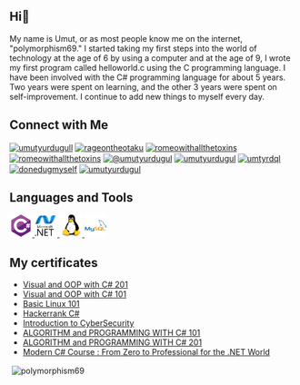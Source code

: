 ## Hi👋 
My name is Umut, or as most people know me on the internet, "polymorphism69." I started taking my first steps into the world of technology at the age of 6 by using a computer and at the age of 9, I wrote my first program called helloworld.c using the C programming language. I have been involved with the C# programming language for about 5 years. Two years were spent on learning, and the other 3 years were spent on self-improvement. I continue to add new things to myself every day.

## Connect with Me

<p align="left">
<a href="https://instagram.com/umutyurdugull" target="blank"><img align="center" src="https://raw.githubusercontent.com/rahuldkjain/github-profile-readme-generator/master/src/images/icons/Social/instagram.svg" alt="umutyurdugull" height="30" width="40" /></a>
<a href="https://codepen.io/rageontheotaku" target="blank"><img align="center" src="https://raw.githubusercontent.com/rahuldkjain/github-profile-readme-generator/master/src/images/icons/Social/codepen.svg" alt="rageontheotaku" height="30" width="40" /></a>
<a href="https://stackoverflow.com/users/romeowithallthetoxins" target="blank"><img align="center" src="https://raw.githubusercontent.com/rahuldkjain/github-profile-readme-generator/master/src/images/icons/Social/stack-overflow.svg" alt="romeowithallthetoxins" height="30" width="40" /></a>
<a href="https://codesandbox.com/romeowithallthetoxins" target="blank"><img align="center" src="https://raw.githubusercontent.com/rahuldkjain/github-profile-readme-generator/master/src/images/icons/Social/codesandbox.svg" alt="romeowithallthetoxins" height="30" width="40" /></a>
<a href="https://hashnode.com/@umutyurdugul" target="blank"><img align="center" src="https://raw.githubusercontent.com/rahuldkjain/github-profile-readme-generator/master/src/images/icons/Social/hashnode.svg" alt="@umutyurdugul" height="30" width="40" /></a>
<a href="https://www.codechef.com/users/umutyurdugul" target="blank"><img align="center" src="https://cdn.jsdelivr.net/npm/simple-icons@3.1.0/icons/codechef.svg" alt="umutyurdugul" height="30" width="40" /></a>
<a href="https://www.hackerrank.com/umtyrdql" target="blank"><img align="center" src="https://raw.githubusercontent.com/rahuldkjain/github-profile-readme-generator/master/src/images/icons/Social/hackerrank.svg" alt="umtyrdql" height="30" width="40" /></a>
<a href="https://www.leetcode.com/donedugmyself" target="blank"><img align="center" src="https://raw.githubusercontent.com/rahuldkjain/github-profile-readme-generator/master/src/images/icons/Social/leet-code.svg" alt="donedugmyself" height="30" width="40" /></a>
<a href="https://www.topcoder.com/members/umutyurdugul" target="blank"><img align="center" src="https://raw.githubusercontent.com/rahuldkjain/github-profile-readme-generator/master/src/images/icons/Social/topcoder.svg" alt="umutyurdugul" height="30" width="40" /></a>
</p>



## Languages and Tools
 <a href="https://www.w3schools.com/cs/" target="_blank" rel="noreferrer"> <img src="https://raw.githubusercontent.com/devicons/devicon/master/icons/csharp/csharp-original.svg" alt="csharp" width="40" height="40"/> </a> <a href="https://dotnet.microsoft.com/" target="_blank" rel="noreferrer"> <img src="https://raw.githubusercontent.com/devicons/devicon/master/icons/dot-net/dot-net-original-wordmark.svg" alt="dotnet" width="40" height="40"/> </a> <a href="https://www.linux.org/" target="_blank" rel="noreferrer"> <img src="https://raw.githubusercontent.com/devicons/devicon/master/icons/linux/linux-original.svg" alt="linux" width="40" height="40"/> </a> <a href="https://www.mysql.com/" target="_blank" rel="noreferrer"> <img src="https://raw.githubusercontent.com/devicons/devicon/master/icons/mysql/mysql-original-wordmark.svg" alt="mysql" width="40" height="40"/> </a> </p>

## My certificates 
- [Visual and OOP with C# 201](https://gelecegiyazanlar.turkcell.com.tr/certificate/dWlkMjQxMzI5Y2lkNDYwMDBxaWQxNDZlbmQ=)
- [Visual and OOP with C# 101](https://gelecegiyazanlar.turkcell.com.tr/certificate/dWlkMjQxMzI5Y2lkNDU5OTlxaWQxNDVlbmQ=)
- [Basic Linux 101 ](https://gelecegiyazanlar.turkcell.com.tr/certificate/dWlkMjQxMzI5Y2lkMzUycWlkOTdlbmQ=)
- [Hackerrank C#](https://www.hackerrank.com/certificates/bab79d5d7a4b)
- [Introduction to CyberSecurity](https://gelecegiyazanlar.turkcell.com.tr/certificate/dWlkMjQxMzI5Y2lkNDU4MDNxaWQxNDRlbmQ=)
- [ALGORITHM and PROGRAMMING WITH C# 101](https://gelecegiyazanlar.turkcell.com.tr/certificate/dWlkMjQxMzI5Y2lkMzYwNDBxaWQxMjVlbmQ=)
- [ALGORITHM and PROGRAMMING WITH C# 201](https://gelecegiyazanlar.turkcell.com.tr/certificate/dWlkMjQxMzI5Y2lkMzYwNDFxaWQxMjZlbmQ=)
- [Modern C# Course : From Zero to Professional for the .NET World](https://www.udemy.com/certificate/UC-a1d8894a-4734-457f-b027-f65bdf797bf9/)

<p>&nbsp;<img align="center" src="https://github-readme-stats.vercel.app/api?username=sokrateshayraniyim&show_icons=true&locale=en" alt="polymorphism69" /></p>

<p align="left">
</p>
